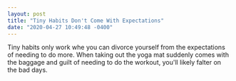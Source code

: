 ```yaml
---
layout: post
title: "Tiny Habits Don't Come With Expectations"
date: "2020-04-27 10:49:48 -0400"
---
```


Tiny habits only work whe you can divorce yourself from the expectations of
needing to do more. When taking out the yoga mat suddenly comes with the
baggage and guilt of needing to do the workout, you'll likely falter on
the bad days.


